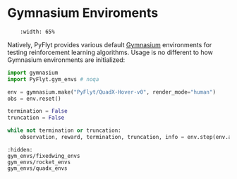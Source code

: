 # Gymnasium Enviroments

```{figure} https://raw.githubusercontent.com/jjshoots/PyFlyt/master/readme_assets/quadx_waypoint.gif
    :width: 65%
```

Natively, PyFlyt provides various default [Gymnasium](https://gymnasium.farama.org/) environments for testing reinforcement learning algorithms.
Usage is no different to how Gymnasium environments are initialized:

```python
import gymnasium
import PyFlyt.gym_envs # noqa

env = gymnasium.make("PyFlyt/QuadX-Hover-v0", render_mode="human")
obs = env.reset()

termination = False
truncation = False

while not termination or truncation:
    observation, reward, termination, truncation, info = env.step(env.action_space.sample())
```

```{toctree}
:hidden:
gym_envs/fixedwing_envs
gym_envs/rocket_envs
gym_envs/quadx_envs
```
